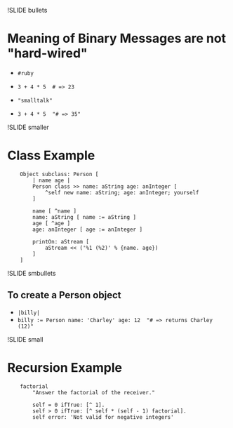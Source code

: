 !SLIDE bullets

# Meaning of Binary Messages are not "hard\-wired"

* `#ruby`
* `3 + 4 * 5  # => 23`

* `"smalltalk"`
* `3 + 4 * 5  "# => 35"`

!SLIDE smaller

# Class Example

        Object subclass: Person [
            | name age |
            Person class >> name: aString age: anInteger [
                ^self new name: aString; age: anInteger; yourself
            ]

            name [ ^name ]
            name: aString [ name := aString ]
            age [ ^age ]
            age: anInteger [ age := anInteger ]

            printOn: aStream [
                aStream << ('%1 (%2)' % {name. age})
            ]
        ]

!SLIDE smbullets

## To create a Person object

* `|billy|`
* `billy := Person name: 'Charley' age: 12  "# => returns Charley (12)"`

!SLIDE small

# Recursion Example

        factorial
            "Answer the factorial of the receiver."

            self = 0 ifTrue: [^ 1].
            self > 0 ifTrue: [^ self * (self - 1) factorial].
            self error: 'Not valid for negative integers' 

